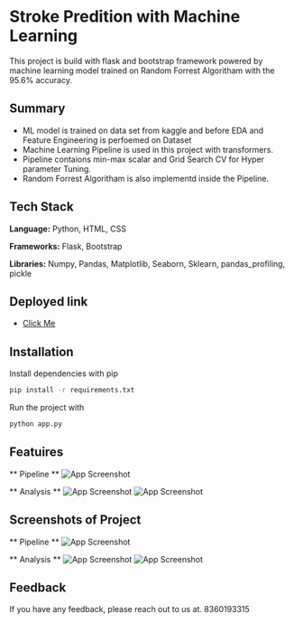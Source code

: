 
# Stroke Predition with Machine Learning

This project is build with flask and bootstrap framework powered by machine learning model trained on Random Forrest Algoritham with the 95.6% accuracy.



## Summary

- ML model is trained on data set from kaggle and before EDA and Feature Engineering is perfoemed on Dataset
- Machine Learning Pipeline is used in this project with transformers. 
- Pipeline contaions min-max scalar and Grid Search CV for Hyper parameter Tuning.
- Random Forrest Algoritham is also implementd inside the Pipeline.    




## Tech Stack
**Language:** Python, HTML, CSS

**Frameworks:** Flask, Bootstrap

**Libraries:** Numpy, Pandas, Matplotlib, Seaborn, Sklearn, pandas_profiling, pickle


## Deployed link

- [Click Me](https://github.com/choudharyprince890)


## Installation

Install dependencies with pip

```bash
pip install -r requirements.txt
```
Run the project with

```bash
python app.py
```
    
## Featuires
** Pipeline **
![App Screenshot](https://via.placeholder.com/468x300?text=App+Screenshot+Here)

** Analysis **
![App Screenshot](https://via.placeholder.com/468x300?text=App+Screenshot+Here)
![App Screenshot](https://via.placeholder.com/468x300?text=App+Screenshot+Here)
## Screenshots of Project
** Pipeline **
![App Screenshot](https://via.placeholder.com/468x300?text=App+Screenshot+Here)

** Analysis **
![App Screenshot](https://via.placeholder.com/468x300?text=App+Screenshot+Here)
![App Screenshot](https://via.placeholder.com/468x300?text=App+Screenshot+Here)

## Feedback

If you have any feedback, please reach out to us at. 
8360193315

